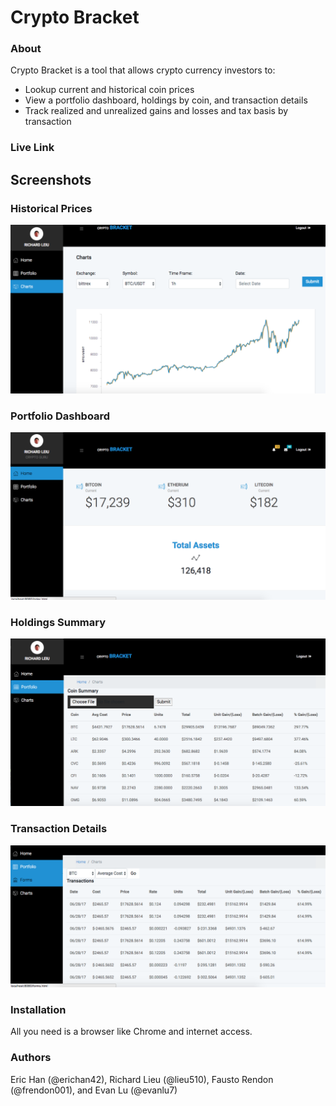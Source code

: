 # Crypto Bracket

### About

Crypto Bracket is a tool that allows crypto currency investors to:

- Lookup current and historical coin prices
- View a portfolio dashboard, holdings by coin, and transaction details
- Track realized and unrealized gains and losses and tax basis by transaction

### Live Link



## Screenshots

### Historical Prices
![screenshot](public/assets/img/graph.png)

### Portfolio Dashboard
![screenshot](public/assets/img/dashboard.png)

### Holdings Summary
![screenshot](public/assets/img/portfolio.png)

### Transaction Details
![screenshot](public/assets/img/transactions.png)


### Installation

All you need is a browser like Chrome and internet access.

### Authors

Eric Han (@erichan42), Richard Lieu (@lieu510), Fausto Rendon (@frendon001), and Evan Lu (@evanlu7)
